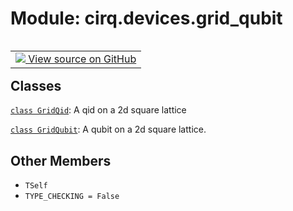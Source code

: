 <div itemscope itemtype="http://developers.google.com/ReferenceObject">
<meta itemprop="name" content="cirq.devices.grid_qubit" />
<meta itemprop="path" content="Stable" />
<meta itemprop="property" content="TSelf"/>
<meta itemprop="property" content="TYPE_CHECKING"/>
</div>

# Module: cirq.devices.grid_qubit

<!-- Insert buttons and diff -->

<table class="tfo-notebook-buttons tfo-api" align="left">

<td>
  <a target="_blank" href="https://github.com/quantumlib/cirq/tree/master/cirq/devices/grid_qubit.py">
    <img src="https://www.tensorflow.org/images/GitHub-Mark-32px.png" />
    View source on GitHub
  </a>
</td>
</table>







## Classes

[`class GridQid`](../../cirq/devices/GridQid.md): A qid on a 2d square lattice

[`class GridQubit`](../../cirq/devices/GridQubit.md): A qubit on a 2d square lattice.

## Other Members

* `TSelf` <a id="TSelf"></a>
* `TYPE_CHECKING = False` <a id="TYPE_CHECKING"></a>
